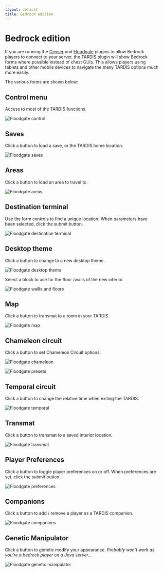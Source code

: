 ```yaml
---
layout: default
title: Bedrock edition
---
```


# Bedrock edition

If you are running the [Geyser](https://geysermc.org/) and [Floodgate](https://github.com/GeyserMC/Floodgate) plugins to
allow Bedrock players to connect to your server,
the TARDIS plugin will show Bedrock forms where possible instead of chest GUIs. This allows players using
tablets and other mobile devices to navigate the many TARDIS options much more easily.

The various forms are shown below:

## Control menu

Access to most of the TARDIS functions.

![Floodgate control](images/floodgate/control.jpg)

## Saves

Click a button to load a save, or the TARDIS home location.

![Floodgate saves](images/floodgate/saves.jpg)

## Areas

Click a button to load an area to travel to.

![Floodgate areas](images/floodgate/areas.jpg)

## Destination terminal

Use the form controls to find a unique location. When parameters have been selected, click the submit button.

![Floodgate destination terminal](images/floodgate/terminal.jpg)

## Desktop theme

Click a button to change to a new desktop theme.

![Floodgate desktop theme](images/floodgate/desktop.jpg)

Select a block to use for the floor /walls of the new interior.

![Floodgate wallls and floors](images/floodgate/wall.jpg)

## Map

Click a button to transmat to a room in your TARDIS.

![Floodgate map](images/floodgate/map.jpg)

## Chameleon circuit

Click a button to set Chameleon Circuit options.

![Floodgate chameleon](images/floodgate/chameleon.jpg)

![Floodgate presets](images/floodgate/presets.jpg)

## Temporal circuit

Click a button to change the relative time when exiting the TARDIS.

![Floodgate temporal](images/floodgate/temporal.jpg)

## Transmat

Click a button to transmat to a saved interior location.

![Floodgate transmat](images/floodgate/transmat.jpg)

## Player Preferences

Click a button to toggle player preferences on or off. When preferences are set, click the submit button.

![Floodgate preferences](images/floodgate/prefs.jpg)

## Companions

Click a button to add / remove a player as a TARDIS companion.

![Floodgate companions](images/floodgate/companions.jpg)

## Genetic Manipulator

Click a button to genetic modify your appearance. _Probably won’t work as you're a bedrock player on a Java server..._

![Floodgate genetic manipulator](images/floodgate/genetic.jpg)

